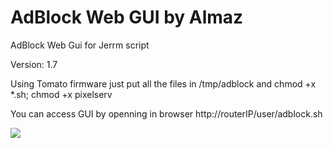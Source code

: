 AdBlock Web GUI by Almaz
==============

AdBlock Web Gui for Jerrm script

Version: 1.7

Using Tomato firmware just put all the files in /tmp/adblock and chmod +x *.sh; chmod +x pixelserv

You can access GUI by openning in browser http://routerIP/user/adblock.sh

<img src="http://i31.photobucket.com/albums/c358/Almazick/AdBlockWebGui_zpsgaufs7xh.jpg">

